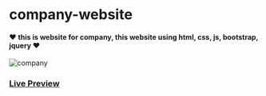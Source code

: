 # company-website

#### ❤ this is website for company, this website using html, css, js, bootstrap, jquery ❤

![company](https://user-images.githubusercontent.com/94475130/170534043-b8a0b5ea-c900-4b70-b77c-3874ca1d9ea7.png)


### [**Live Preview**](https://Mahmoud-Montaser.github.io/company-website/)
